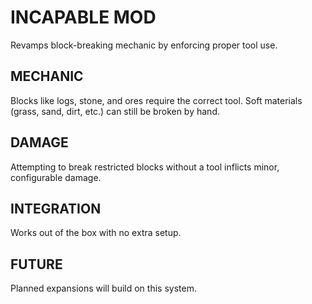 # INCAPABLE MOD

Revamps block-breaking mechanic by enforcing proper tool use.

## MECHANIC
Blocks like logs, stone, and ores require the correct tool. Soft materials (grass, sand, dirt, etc.) can still be broken by hand.

## DAMAGE
Attempting to break restricted blocks without a tool inflicts minor, configurable damage.

## INTEGRATION
Works out of the box with no extra setup.

## FUTURE
Planned expansions will build on this system.
